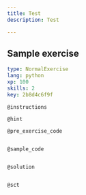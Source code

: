 ```yaml
---
title: Test
description: Test

---
```

## Sample exercise

```yaml
type: NormalExercise
lang: python
xp: 100
skills: 2
key: 2b8d4c6f9f
```


`@instructions`

`@hint`

`@pre_exercise_code`
```{python}

```

`@sample_code`
```{python}

```

`@solution`
```{python}

```

`@sct`
```{python}

```
